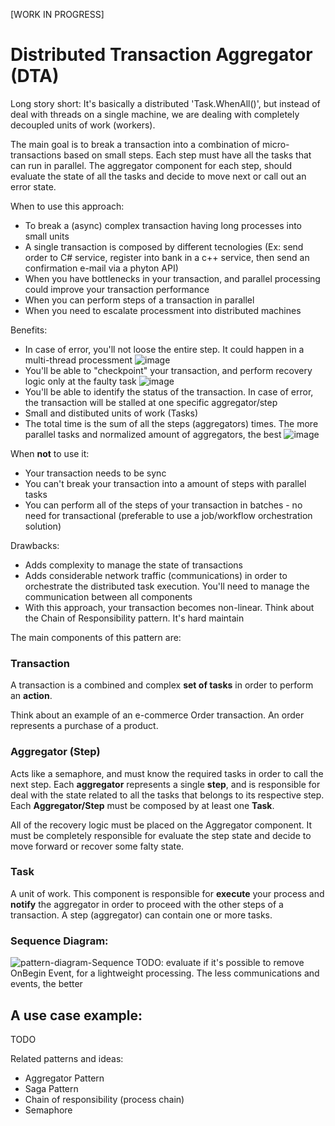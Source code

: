 [WORK IN PROGRESS]

# Distributed Transaction Aggregator (DTA)

Long story short: It's basically a distributed 'Task.WhenAll()', but instead of deal with threads on a single machine, we are dealing with completely decoupled units of work (workers).

The main goal is to break a transaction into a combination of micro-transactions based on small steps. Each step must have all the tasks that can run in parallel. The aggregator component for each step, should evaluate the state of all the tasks and decide to move next or call out an error state.

When to use this approach:
+ To break a (async) complex transaction having long processes into small units
+ A single transaction is composed by different tecnologies (Ex: send order to C# service, register into bank in a c++ service, then send an confirmation e-mail via a phyton API)
+ When you have bottlenecks in your transaction, and parallel processing could improve your transaction performance
+ When you can perform steps of a transaction in parallel
+ When you need to escalate processment into distributed machines

Benefits:
+ In case of error, you'll not loose the entire step. It could happen in a multi-thread processment
![image](https://user-images.githubusercontent.com/8673745/213585572-9eed26f2-5d8f-42f7-a2a5-d5689dd8d41f.png)
+ You'll be able to "checkpoint" your transaction, and perform recovery logic only at the faulty task
![image](https://user-images.githubusercontent.com/8673745/213585776-5b4d11ab-084e-4ba2-9ff3-aaa0967bde2f.png)
+ You'll be able to identify the status of the transaction. In case of error, the transaction will be stalled at one specific aggregator/step
+ Small and distibuted units of work (Tasks)
+ The total time is the sum of all the steps (aggregators) times. The more parallel tasks and normalized amount of aggregators, the best
![image](https://user-images.githubusercontent.com/8673745/213585812-01330065-13d7-48fd-996e-f4e3521877be.png)


When **not** to use it:
- Your transaction needs to be sync
- You can't break your transaction into a amount of steps with parallel tasks
- You can perform all of the steps of your transaction in batches - no need for transactional (preferable to use a job/workflow orchestration solution)

Drawbacks:
- Adds complexity to manage the state of transactions
- Adds considerable network traffic (communications) in order to orchestrate the distributed task execution. You'll need to manage the communication between all components
- With this approach, your transaction becomes non-linear. Think about the Chain of Responsibility pattern. It's hard maintain

The main components of this pattern are:

### Transaction

A transaction is a combined and complex **set of tasks** in order to perform an **action**.

Think about an example of an e-commerce Order transaction. An order represents a purchase of a product.

### Aggregator (Step)

Acts like a semaphore, and must know the required tasks in order to call the next step. Each **aggregator** represents a single **step**, and is responsible for deal with the state related to all the tasks that belongs to its respective step. Each **Aggregator/Step** must be composed by at least one **Task**.

All of the recovery logic must be placed on the Aggregator component. It must be completely responsible for evaluate the step state and decide to move forward or recover some falty state.

### Task

A unit of work. This component is responsible for **execute** your process and **notify** the aggregator in order to proceed with the other steps of a transaction. A step (aggregator) can contain one or more tasks.

### Sequence Diagram:

![pattern-diagram-Sequence](https://user-images.githubusercontent.com/8673745/213585083-ceb95021-6c14-4cc9-9769-0de903f2dd6b.png)
TODO: evaluate if it's possible to remove OnBegin Event, for a lightweight processing. The less communications and events, the better

## A use case example:
TODO

Related patterns and ideas:
- Aggregator Pattern
- Saga Pattern
- Chain of responsibility (process chain)
- Semaphore
